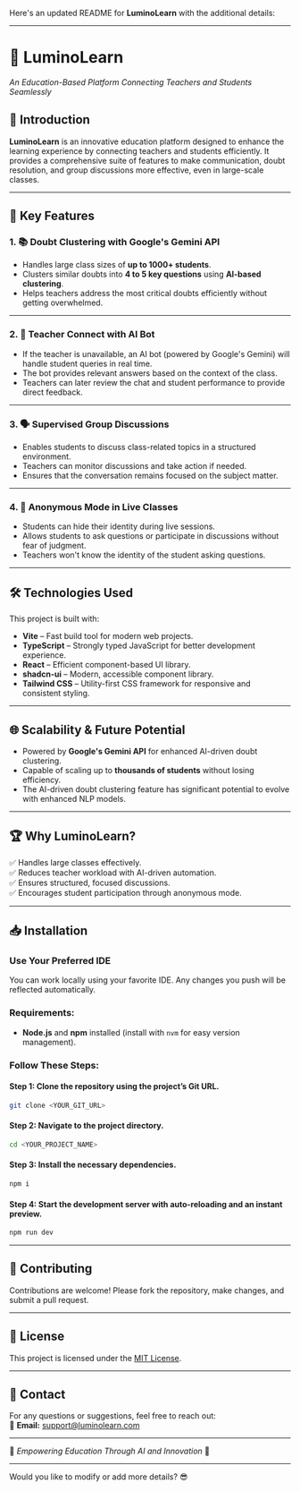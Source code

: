Here's an updated README for **LuminoLearn** with the additional details:

---

# 🌟 **LuminoLearn**  
*An Education-Based Platform Connecting Teachers and Students Seamlessly*  

## 🚀 **Introduction**  
**LuminoLearn** is an innovative education platform designed to enhance the learning experience by connecting teachers and students efficiently. It provides a comprehensive suite of features to make communication, doubt resolution, and group discussions more effective, even in large-scale classes.  

---

## 🎯 **Key Features**  

### 1. 📚 **Doubt Clustering with Google's Gemini API**  
- Handles large class sizes of **up to 1000+ students**.  
- Clusters similar doubts into **4 to 5 key questions** using **AI-based clustering**.  
- Helps teachers address the most critical doubts efficiently without getting overwhelmed.  

---

### 2. 🤖 **Teacher Connect with AI Bot**  
- If the teacher is unavailable, an AI bot (powered by Google's Gemini) will handle student queries in real time.  
- The bot provides relevant answers based on the context of the class.  
- Teachers can later review the chat and student performance to provide direct feedback.  

---

### 3. 🗣️ **Supervised Group Discussions**  
- Enables students to discuss class-related topics in a structured environment.  
- Teachers can monitor discussions and take action if needed.  
- Ensures that the conversation remains focused on the subject matter.  

---

### 4. 👤 **Anonymous Mode in Live Classes**  
- Students can hide their identity during live sessions.  
- Allows students to ask questions or participate in discussions without fear of judgment.  
- Teachers won't know the identity of the student asking questions.  

---

## 🛠️ **Technologies Used**  
This project is built with:  
- **Vite** – Fast build tool for modern web projects.  
- **TypeScript** – Strongly typed JavaScript for better development experience.  
- **React** – Efficient component-based UI library.  
- **shadcn-ui** – Modern, accessible component library.  
- **Tailwind CSS** – Utility-first CSS framework for responsive and consistent styling.  

---

## 🌐 **Scalability & Future Potential**  
- Powered by **Google's Gemini API** for enhanced AI-driven doubt clustering.  
- Capable of scaling up to **thousands of students** without losing efficiency.  
- The AI-driven doubt clustering feature has significant potential to evolve with enhanced NLP models.  

---

## 🏆 **Why LuminoLearn?**  
✅ Handles large classes effectively.  
✅ Reduces teacher workload with AI-driven automation.  
✅ Ensures structured, focused discussions.  
✅ Encourages student participation through anonymous mode.  

---

## 📥 **Installation**  

### Use Your Preferred IDE  
You can work locally using your favorite IDE. Any changes you push will be reflected automatically.  

### **Requirements:**  
- **Node.js** and **npm** installed (install with `nvm` for easy version management).  

### **Follow These Steps:**  

#### Step 1: Clone the repository using the project’s Git URL.  
```bash
git clone <YOUR_GIT_URL>
```

#### Step 2: Navigate to the project directory.  
```bash
cd <YOUR_PROJECT_NAME>
```

#### Step 3: Install the necessary dependencies.  
```bash
npm i
```

#### Step 4: Start the development server with auto-reloading and an instant preview.  
```bash
npm run dev
```

---

## 🤝 **Contributing**  
Contributions are welcome! Please fork the repository, make changes, and submit a pull request.  

---

## 📄 **License**  
This project is licensed under the [MIT License](LICENSE).  

---

## 📧 **Contact**  
For any questions or suggestions, feel free to reach out:  
📩 **Email:** support@luminolearn.com  

---

🌟 *Empowering Education Through AI and Innovation* 🌟  

---

Would you like to modify or add more details? 😎
